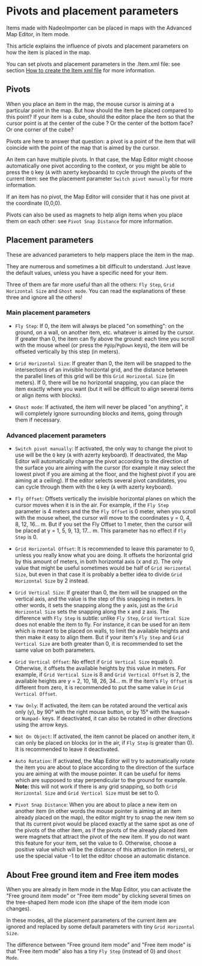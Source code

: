 # Pivots and placement parameters

Items made with NadeoImporter can be placed in maps with the Advanced Map Editor, in Item mode.

This article explains the influence of pivots and placement parameters on how the item is placed in the map.

You can set pivots and placement parameters in the .Item.xml file: see section [How to create the Item xml file] for more information.

## Pivots

When you place an item in the map, the mouse cursor is aiming at a particular point in the map. But how should the item be placed compared to this point? If your item is a cube, should the editor place the item so that the cursor point is at the center of the cube ? Or the center of the bottom face? Or one corner of the cube?

Pivots are here to answer that question: a pivot is a point of the item that will coincide with the point of the map that is aimed by the cursor.

An item can have multiple pivots. In that case, the Map Editor might choose automatically one pivot according to the context, or you might be able to press the `Q` key (`A` with azerty keyboards) to cycle through the pivots of the current item: see the placement parameter `Switch pivot manually` for more information.

If an item has no pivot, the Map Editor will consider that it has one pivot at the coordinate (0,0,0).

Pivots can also be used as magnets to help align items when you place them on each other: see `Pivot Snap Distance` for more information.

## Placement parameters

These are advanced parameters to help mappers place the item in the map.

They are numerous and sometimes a bit difficult to understand. Just leave the default values, unless you have a specific need for your item.

Three of them are far more useful than all the others: `Fly Step`, `Grid Horizontal Size` and `Ghost mode`. You can read the explanations of these three and ignore all the others!

### Main placement parameters

- `Fly Step`: If 0, the item will always be placed "on something": on the ground, on a wall, on another item, etc. whatever is aimed by the cursor. If greater than 0, the item can fly above the ground: each time you scroll with the mouse wheel (or press the `PgUp`/`PgDown` keys), the item will be offseted vertically by this step (in meters).

- `Grid Horizontal Size`: If greater than 0, the item will be snapped to the intersections of an invisible horizontal grid, and the distance between the parallel lines of this grid will be this `Grid Horizontal Size` (in meters). If 0, there will be no horizontal snapping, you can place the item exactly where you want (but it will be difficult to align several items or align items with blocks).

- `Ghost mode`: If activated, the item will never be placed "on anything", it will completely ignore surrounding blocks and items, going through them if necessary.

### Advanced placement parameters

- `Switch pivot manually`: If activated, the only way to change the pivot to use will be the `Q` key (`A` with azerty keyboard). If deactivated, the Map Editor will automatically change the pivot according to the direction of the surface you are aiming with the cursor (for example it may select the lowest pivot if you are aiming at the floor, and the highest pivot if you are aiming at a ceiling). If the editor selects several pivot candidates, you can cycle through them with the `Q` key (`A` with azerty keyboard).

- `Fly Offset`: Offsets vertically the invisible horizontal planes on which the cursor moves when it is in the air. For example, if the `Fly Step` parameter is 4 meters and the the `Fly Offset` is 0 meter, when you scroll with the mouse wheel, the cursor will move to the coordinates y = 0, 4, 8, 12, 16... m. But if you set the Fly Offset to 1 meter, then the cursor will be placed at y = 1, 5, 9, 13, 17... m. This parameter has no effect if `Fly Step` is 0.

- `Grid Horizontal Offset`: It is recommended to leave this parameter to 0, unless you really know what you are doing. It offsets the horizontal grid by this amount of meters, in both horizontal axis (x and z). The only value that might be useful sometimes would be half of `Grid Horizontal Size`, but even in that case it is probably a better idea to divide `Grid Horizontal Size` by 2 instead.

- `Grid Vertical Size`: If greater than 0, the item will be snapped on the vertical axis, and the value is the step of this snapping in meters. In other words, it sets the snapping along the y axis, just as the `Grid Horizontal Size` sets the snapping along the x and z axis. The difference with `Fly Step` is subtle: unlike `Fly Step`, `Grid Vertical Size` does not enable the item to fly. For instance, it can be used for an item which is meant to be placed on walls, to limit the available heights and then make it easy to align them. But if your item's `Fly Step` and `Grid Vertical Size` are both greater than 0, it is recommended to set the same value on both parameters.

- `Grid Vertical Offset`: No effect if `Grid Vertical Size` equals 0. Otherwise, it offsets the available heights by this value in meters. For example, if `Grid Vertical Size` is 8 and `Grid Vertical Offset` is 2, the available heights are y = 2, 10, 18, 26, 34... m. If the item's `Fly Offset` is different from zero, it is recommended to put the same value in `Grid Vertical Offset`.

- `Yaw Only`: If activated, the item can be rotated around the vertical axis only (y), by 90° with the right mouse button, or by 15° with the `Numpad+` or `Numpad-` keys. If deactivated, it can also be rotated in other directions using the arrow keys.

- `Not On Object`: If activated, the item cannot be placed on another item, it can only be placed on blocks (or in the air, if `Fly Step` is greater than 0). It is recommended to leave it deactivated.

- `Auto Rotation`: If activated, the Map Editor will try to automatically rotate the item you are about to place according to the direction of the surface you are aiming at with the mouse pointer. It can be useful for items which are supposed to stay perpendicular to the ground for example. **Note:** this will not work if there is any grid snapping, so both `Grid Horizontal Size` and `Grid Vertical Size` must be set to 0.

- `Pivot Snap Distance`: When you are about to place a new item on another item (in other words the mouse pointer is aiming at an item already placed on the map), the editor might try to snap the new item so that its current pivot would be placed exactly at the same spot as one of the pivots of the other item, as if the pivots of the already placed item were magnets that attract the pivot of the new item. If you do not want this feature for your item, set the value to 0. Otherwise, choose a positive value which will be the distance of this attraction (in meters), or use the special value -1 to let the editor choose an automatic distance.

## About Free ground item and Free item modes

When you are already in Item mode in the Map Editor, you can activate the "Free ground item mode" or "Free item mode" by clicking several times on the tree-shaped Item mode icon (the shape of the item mode icon changes).

In these modes, all the placement parameters of the current item are ignored and replaced by some default parameters with tiny `Grid Horizontal Size`.

The difference between "Free ground item mode" and "Free item mode" is that "Free item mode" also has a tiny `Fly Step` (instead of 0) and `Ghost Mode`.

[How to create the Item xml file]: ../05-how-to-create-the-item-xml-file/
